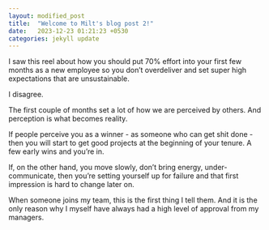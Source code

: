 ```yaml
---
layout: modified_post
title:  "Welcome to Milt's blog post 2!"
date:   2023-12-23 01:21:23 +0530
categories: jekyll update
---
```


I saw this reel about how you should put 70% effort into your first few months as a new employee so you don’t overdeliver and set super high expectations that are unsustainable.

I disagree.

The first couple of months set a lot of how we are perceived by others. And perception is what becomes reality.

If people perceive you as a winner - as someone who can get shit done - then you will start to get good projects at the beginning of your tenure. A few early wins and you’re in.

If, on the other hand, you move slowly, don’t bring energy, under-communicate, then you’re setting yourself up for failure and that first impression is hard to change later on.

When someone joins my team, this is the first thing I tell them. And it is the only reason why I myself have always had a high level of approval from my managers.
